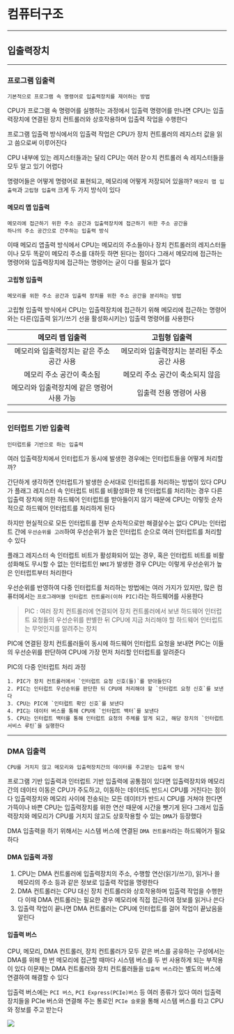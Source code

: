 # 컴퓨터구조
---
## 입출력장치
---
### 프로그램 입출력
```
기본적으로 프로그램 속 명령어로 입출력장치를 제어하는 방법
```
CPU가 프로그램 속 명령어를 실행하는 과정에서 입출력 명령어를 만나면 CPU는 입출력장치에 연결된 장치 컨트롤러와 상호작용하며 입출력 작업을 수행한다

프로그램 입출력 방식에서의 입출력 작업은 CPU가 장치 컨트롤러의 레지스터 값을 읽고 씀으로써 이루어진다

CPU 내부에 있는 레지스터들과는 달리 CPU는 여러 잗ㅇ치 컨트롤러 속 레지스터들을 모두 알고 있기 어렵다

명령어들은 어떻게 명령어로 표현되고, 메모리에 어떻게 저장되어 있을까?
`메모리 맵 입출력`과 `고립형 입출력` 크게 두 가지 방식이 있다

#### 메모리 맵 입출력
```
메모리에 접근하기 위한 주소 공간과 입출력장치에 접근하기 위한 주소 공간을 
하나의 주소 공간으로 간주하는 입출력 방식
```

이때 메모리 앱출력 방식에서 CPU는 메모리의 주소들이나 장치 컨트롤러의 레지스터들이나 모두 똑같이 메모리 주소를 대하듯 하면 된다는 점이다
그래서 메모리에 접근하는 명령어와 입출력장치에 접근하는 명령어는 굳이 다를 필요가 없다

#### 고립형 입출력
```
메모리를 위한 주소 공간과 입출력 장치를 위한 주소 공간을 분리하는 방법
```

고립형 입출력 방식에서 CPU는 입출력장치에 접근하기 위해 메모리에 접근하는 명령어와는 다른(입출력 읽기/쓰기 선을 활성화시키는) 입출력 명령어를 사용한다

|메모리 맵 입출력|고립형 입출력|
|:-----:|:-----:|
|메모리와 입출력장치는 같은 주소 공간 사용|메모리와 입출력장치는 분리된 주소 공간 사용|
|메모리 주소 공간이 축소됨|메모리 주소 공간이 축소되지 않음|
|메모리와 입출력장치에 같은 명령어 사용 가능|입출력 전용 명령어 사용|

---
### 인터럽트 기반 입출력
```
인터럽트를 기반으로 하는 입출력
```

여러 입출력장치에서 인터럽트가 동시에 발생한 경우에는 인터럽트들을 어떻게 처리할까?

간단하게 생각하면 인터럽트가 발생한 순서대로 인터럽트를 처리하는 방법이 있다
CPU가 플래그 레지스터 속 인터럽트 비트를 비활성화한 채 인터럽트를 처리하는 경우 다른 입출력 장치에 의한 하드웨어 인터럽트를 받아들이지 않기 때문에 CPU는 이렇듯 순차적으로 하드웨어 인터럽트를 처리하게 된다

하지만 현실적으로 모든 인터럽트를 전부 순차적으로만 해결살수는 없다
CPU는 인터럽트 간에 `우선순위를 고려`하여 우선순위가 높은 인터럽트 순으로 여러 인터럽트를 처리할 수 있다

플래그 레지스터 속 인터럽트 비트가 활성화되어 있는 경우, 혹은 인터럽트 비트를 비활성화해도 무시할 수 없는 인터럽트인 `NMI`가 발생한 경우 CPU는 이렇게 우선순위가 높은 인터럽트부터 처리한다

우선순위를 반영하여 다중 인터럽트를 처리하는 방법에는 여러 가지가 있지만, 많은 컴퓨터에서는 `프로그래머블 인터럽트 컨트롤러(이하 PIC)`라는 하드웨어를 사용한다
> PIC : 여러 장치 컨트롤러에 연결되어 장치 컨트롤러에서 보낸 하드웨어 인터럽트 요청들의 우선순위를 판별한 뒤 CPU에 지금 처리해야 할 하드웨어 인터럽트는 무엇인지를 알려주는 장치

PIC에 연결된 장치 컨트롤러들이 동시에 하드웨어 인터럽트 요청을 보내면 PIC는 이들의 우선순위를 판단하여 CPU에 가장 먼저 처리할 인터럽트를 알려준다

PIC의 다중 인터럽트 처리 과정
```
1. PIC가 장치 컨트롤러에서 `인터럽트 요청 신호(들)`를 받아들인다
2. PIC는 인터럽트 우선순위를 판단한 뒤 CPU에 처리해야 할 `인터럽트 요청 신호`를 보낸다
3. CPU는 PIC에 `인터럽트 확인 신호`를 보낸다
4. PIC는 데이터 버스를 통해 CPU에 `인터럽트 백터`를 보낸다
5. CPU는 인터럽트 백터를 통해 인터럽트 요청의 주체를 알게 되고, 해당 장치의 `인터럽트 서비스 루틴`을 실행한다
```

---
### DMA 입출력
```
CPU를 거치지 않고 메모리와 입출력장치간의 데이터를 주고받는 입출력 방식
```

프로그램 기반 입출력과 인터럽트 기반 입출력에 공통점이 있다면 입출력장치와 메모리 간의 데이터 이동은 CPU가 주도하고, 이동하는 데이터도 반드시 CPU를 거친다는 점이다
입출력장치와 메모리 사이에 전송되는 모든 데이터가 반드시 CPU를 거쳐야 한다면 가뜩이나 바쁜 CPU는 입출력장치를 위한 연산 때문에 시간을 뺏기게 된다
그래서 입출력장치와 메모리가 CPU를 거치지 않고도 상호작용할 수 있는 `DMA`가 등장했다

DMA 입출력을 하기 위해서는 시스템 버스에 연결된 `DMA 컨트롤러`라는 하드웨어가 필요하다

#### DMA 입출력 과정
1. CPU는 DMA 컨트롤러에 입출력장치의 주소, 수행할 연산(읽기/쓰기), 읽거나 쓸 메모리의 주소 등과 같은 정보로 입출력 작업을 명령한다
2. DMA 컨트롤러는 CPU 대신 장치 컨트롤러와 상호작용하며 입출력 작업을 수행한다
이때 DMA 컨트롤러는 필요한 경우 메모리에 직접 접근하여 정보를 읽거나 쓴다
3. 입출력 작업이 끝나면 DMA 컨트롤러는 CPU에 인터럽트를 걸어 작업이 끝났음을 알린다

#### 입출력 버스
CPU, 메모리, DMA 컨트롤러, 장치 컨트롤러가 모두 같은 버스를 공유하는 구성에서는 DMA를 위해 한 번 메모리에 접근할 때마다 시스템 버스를 두 번 사용하게 되는 부작용이 있다
이문제는 DMA 컨트롤러와 장치 컨트롤러들을 `입출력 버스`라는 별도의 버스에 연결하여 해결할 수 있다

입출력 버스에는 `PCI 버스`, `PCI Express(PCIe)버스` 등 여러 종류가 있다
여러 입출력장치들을 PCIe 버스와 연결해 주는 통로인 `PCIe 슬롯`을 통해 시스템 버스를 타고 CPU와 정보를 주고 받는다

![](https://velog.velcdn.com/images/ncookie/post/5fe5d99d-b4d1-4aa2-81ad-a93b0dd60d8e/image.png)